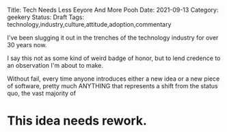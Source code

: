 Title: Tech Needs Less Eeyore And More Pooh
Date: 2021-09-13 
Category: geekery
Status: Draft
Tags: technology,industry,culture,attitude,adoption,commentary

I've been slugging it out in the trenches of the technology industry for over 30 years now.

I say this not as some kind of weird badge of honor, but to lend credence to an observation I'm about to make.

Without fail, every time anyone introduces either a new idea or a new piece of software, pretty much ANYTHING that represents a shift from the status quo, the vast majority of 

# This idea needs rework.